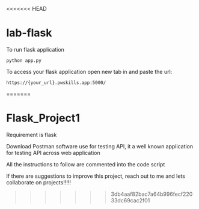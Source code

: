 <<<<<<< HEAD
# lab-flask

<!-- ![image](https://user-images.githubusercontent.com/115451707/196919992-edcfea8b-e3f6-4f35-9398-43be66b5622d.png) -->


To run flask application 

```
python app.py
```


To access your flask application open new tab in and paste the url:
```
https://{your_url}.pwskills.app:5000/
```
=======
# Flask_Project1


Requirement is flask

Download Postman software use for testing API, it a well known application for testing API across web application

All the instructions to follow are commented into the code script

If there are suggestions to improve this project, reach out to me and lets collaborate on projects!!!!!
>>>>>>> 3db4aaf82bac7a64b996fecf22033dc69cac2f01
